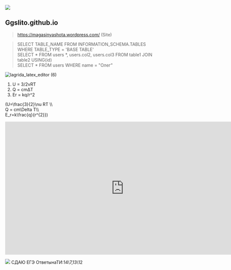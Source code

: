 ![](https://sitespectr.ru/wp-content/uploads/2018/11/girlyanda0004.gif)



## Ggslito.github.io
 >https://magasinyashota.wordpress.com/ (Site)

 >SELECT TABLE_NAME FROM INFORMATION_SCHEMA.TABLES WHERE TABLE_TYPE = 'BASE TABLE' <br>
 >SELECT * FROM users *, users.col2, users.col3 FROM table1 JOIN table2 USING(id) <br>
 >SELECT * FROM users WHERE  name = "Олег"
 
 
![lagrida_latex_editor (6)](https://user-images.githubusercontent.com/114376270/200225977-bbc83422-53fd-4fa7-97f2-883cc2b02b2f.png)
1) U = 3/2vRT 
2) Q = cmΔT
3) Er = kq/r^2

(U=\frac{3}{2}\nu RT \\\       
Q = cm\Delta T\\\            
E_r=k\frac{q}{r^{2}}) 

<iframe width="768" height="432" src="https://miro.com/app/live-embed/uXjVPB2jTZ4=/?moveToViewport=-602,-1115,1939,978&embedId=883332440595" frameborder="0" scrolling="no" allowfullscreen></iframe>

<a href="https://www.google.ru/search?safe=strict&q=%D1%80%D0%B8%D0%BA+%D1%80%D0%BE%D0%BB+%D1%8E%D1%82%D1%83%D0%B1&rlz=1C1GCEU_ruRU831RU831&oq=%D1%80%D0%B8%D0%BA+%D1%80%D0%BE%D0%BB+%D1%8E%D1%82%D1%83%D0%B1&aqs=chrome..69i57.5525j0j7&sourceid=chrome&ie=UTF-8#fpstate=ive&vld=cid:2af69e7f,vid:_OxrleJThIs" target="_blank"><img src="![button](https://user-images.githubusercontent.com/114376270/205547243-ea236204-381a-46fb-a0fc-c216a8d23832.png)"></a>
СДАЮ ЕГЭ
ОтветынаТИ:14\7,13\12
